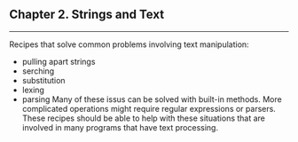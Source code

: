 ## Chapter 2. Strings and Text
---
Recipes that solve common problems involving text manipulation:
- pulling apart strings
- serching
- substitution
- lexing
- parsing
Many of these issus can be solved with built-in methods.
More complicated operations might require regular expressions or parsers.
These recipes should be able to help with these situations that are involved in many programs that have text processing.
